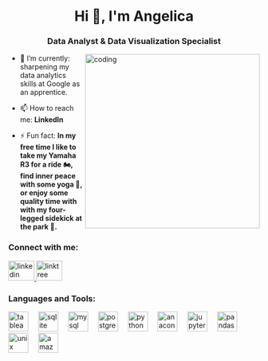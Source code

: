 <h1 align="center">Hi 👋, I'm Angelica</h1>
<h3 align="center">Data Analyst & Data Visualization Specialist</h3>
<img align="right" alt="coding" width="350" src="https://media2.giphy.com/media/ImHfnm01jqvostvlLP/giphy.gif?cid=ecf05e477uzgheph9clbfiun7t0bviykflmgzm2teqxp9yrr&ep=v1_gifs_search&rid=giphy.gif&ct=g">



- 🌱 I’m currently: sharpening my data analytics skills at Google as an apprentice.

- 📫 How to reach me: **LinkedIn**

- ⚡ Fun fact: **In my free time I like to take my Yamaha R3 for a ride 🏍️, find inner peace with some yoga 🧘, or enjoy some quality time with with my four-legged sidekick at the park 🐶.**

<h3 align="left">Connect with me:</h3>
<div align="left">
  <a href="https://www.linkedin.com/in/angelicavera7/" target="_blank">
    <img src="https://raw.githubusercontent.com/maurodesouza/profile-readme-generator/master/src/assets/icons/social/linkedin/default.svg" width="52" height="40" alt="linkedin logo"  />
  </a>
  <a href="https://linktr.ee/angelicaivera?utm_source=linktree_admin_share" target="_blank">
    <img src="https://raw.githubusercontent.com/maurodesouza/profile-readme-generator/master/src/assets/icons/social/linktree/default.svg" width="52" height="40" alt="linktree logo"  />
  </a>
</div>

<h3 align="left">Languages and Tools:</h3>
<div align="left">
   <img src="https://cdn.worldvectorlogo.com/logos/tableau-software.svg" height="40" alt="tableau logo"  />
  <img width="12" />
  <img src="https://cdn.jsdelivr.net/gh/devicons/devicon/icons/sqlite/sqlite-original.svg" height="40" alt="sqlite logo"  />
  <img width="12" />
  <img src="https://cdn.jsdelivr.net/gh/devicons/devicon/icons/mysql/mysql-original.svg" height="40" alt="mysql logo"  />
  <img width="12" />
  <img src="https://cdn.jsdelivr.net/gh/devicons/devicon/icons/postgresql/postgresql-original.svg" height="40" alt="postgresql logo"  />
  <img width="12" />
  <img src="https://cdn.jsdelivr.net/gh/devicons/devicon/icons/python/python-original.svg" height="40" alt="python logo"  />
  <img width="12" />
  <img src="https://cdn.jsdelivr.net/gh/devicons/devicon/icons/anaconda/anaconda-original.svg" height="40" alt="anaconda logo"  />
  <img width="12" />
  <img src="https://cdn.jsdelivr.net/gh/devicons/devicon/icons/jupyter/jupyter-original.svg" height="40" alt="jupyter logo"  />
  <img width="12" />
  <img src="https://cdn.jsdelivr.net/gh/devicons/devicon/icons/pandas/pandas-original.svg" height="40" alt="pandas logo"  />
  <img width="12" />
  <img src="https://cdn.jsdelivr.net/gh/devicons/devicon/icons/unix/unix-original.svg" height="40" alt="unix logo"  />
  <img width="12" />
  <img src="https://skillicons.dev/icons?i=aws" height="40" alt="amazonwebservices logo"  />
</div>
